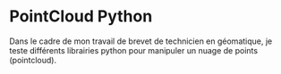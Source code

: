# PointCloud Python

Dans le cadre de mon travail de brevet de technicien en géomatique, je teste différents librairies python pour manipuler un nuage de points (pointcloud).